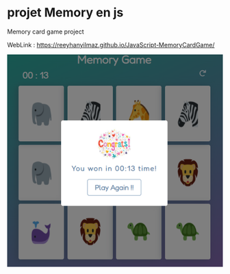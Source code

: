 # projet Memory en js
Memory card game project

WebLink : https://reeyhanyilmaz.github.io/JavaScript-MemoryCardGame/

![screenshot](./assets/screenshot.png)